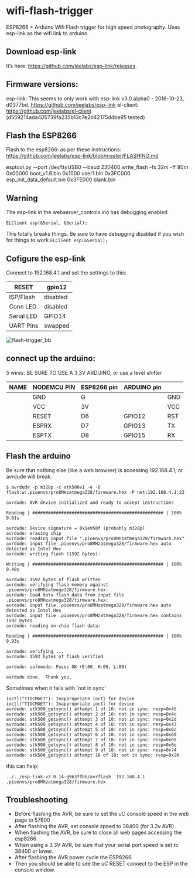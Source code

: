 # wifi-flash-trigger
ESP8266 + Arduino Wifi Flash trigger for high speed photography.  Uses esp-link as the wifi link to arduino

## Download esp-link
It’s here: https://github.com/jeelabs/esp-link/releases.


## Firmware versions:
esp-link: This seems to only work with esp-link v3.0.alpha0 - 2016-10-23, d0377bd.  https://github.com/jeelabs/esp-link
el-client: https://github.com/jeelabs/el-client (d559214ada405739fa235b13c7e2b42175ddbe95 tested)

## Flash the ESP8266
Flash to the esp8266: as per these instructions: https://github.com/jeelabs/esp-link/blob/master/FLASHING.md

esptool.py --port /dev/ttyUSB0 --baud 230400 write_flash -fs 32m -ff 80m 0x00000 boot_v1.6.bin 0x1000 user1.bin 0x3FC000 esp_init_data_default.bin 0x3FE000 blank.bin


## Warning
The esp-link in the webserver_controls.ino has debugging enabled

```ELClient esp(&Serial, &Serial);```

This totally breaks things. Be sure to have debugging disabled if you wish for things to work
```ELClient esp(&Serial);```




## Cofigure the esp-link
Connect to 192.168.4.1 and set the settings to this:


|RESET     | gpio12   |
|----------|----------|
|ISP/Flash | disabled |
|Conn LED  | disabled |
|Serial LED| GPIO14   |
|UART Pins | swapped  |

![flash-trigger_bb](https://cloud.githubusercontent.com/assets/286973/24841090/76d5db74-1d30-11e7-9619-d6fc9f7f678d.png)

## connect up the arduino:
5 wires:  BE SURE TO USE A 3.3V ARDUINO, or use a level shifter

|NAME    |NODEMCU PIN | ESP8266 pin | ARDUINO pin |      |
|--------|--------|---------|---------|------|
|        |GND     | G       |         | GND  |
|        |VCC     | 3V      |         | VCC  |
|        |RESET   | D6      | GPIO12  | RST  |
|        |ESPRX   | D7      | GPIO13  | TX   |
|        |ESPTX   | D8      | GPIO15  | RX   |

## Flash the arduino
Be sure that nothing else (like a web browser) is accessing 192.168.4.1, or avrdude will break.

```
$ avrdude -p m328p -c stk500v1 -e -U flash:w:.pioenvs/pro8MHzatmega328/firmware.hex -P net:192.168.4.1:23

avrdude: AVR device initialized and ready to accept instructions

Reading | ################################################## | 100% 0.01s

avrdude: Device signature = 0x1e950f (probably m328p)
avrdude: erasing chip
avrdude: reading input file ".pioenvs/pro8MHzatmega328/firmware.hex"
avrdude: input file .pioenvs/pro8MHzatmega328/firmware.hex auto detected as Intel Hex
avrdude: writing flash (1592 bytes):

Writing | ################################################## | 100% 0.48s

avrdude: 1592 bytes of flash written
avrdude: verifying flash memory against .pioenvs/pro8MHzatmega328/firmware.hex:
avrdude: load data flash data from input file .pioenvs/pro8MHzatmega328/firmware.hex:
avrdude: input file .pioenvs/pro8MHzatmega328/firmware.hex auto detected as Intel Hex
avrdude: input file .pioenvs/pro8MHzatmega328/firmware.hex contains 1592 bytes
avrdude: reading on-chip flash data:

Reading | ################################################## | 100% 0.93s

avrdude: verifying ...
avrdude: 1592 bytes of flash verified

avrdude: safemode: Fuses OK (E:00, H:00, L:00)

avrdude done.  Thank you.

```


Sometimes when it fails with
'not in sync'

```
ioctl("TIOCMGET"): Inappropriate ioctl for device
ioctl("TIOCMGET"): Inappropriate ioctl for device
avrdude: stk500_getsync() attempt 1 of 10: not in sync: resp=0x45
avrdude: stk500_getsync() attempt 2 of 10: not in sync: resp=0x4c
avrdude: stk500_getsync() attempt 3 of 10: not in sync: resp=0x2d
avrdude: stk500_getsync() attempt 4 of 10: not in sync: resp=0x43
avrdude: stk500_getsync() attempt 5 of 10: not in sync: resp=0x6c
avrdude: stk500_getsync() attempt 6 of 10: not in sync: resp=0x69
avrdude: stk500_getsync() attempt 7 of 10: not in sync: resp=0x65
avrdude: stk500_getsync() attempt 8 of 10: not in sync: resp=0x6e
avrdude: stk500_getsync() attempt 9 of 10: not in sync: resp=0x74
avrdude: stk500_getsync() attempt 10 of 10: not in sync: resp=0x20
```

this can help:

```../../esp-link-v3.0.14-g963ffbb/avrflash  192.168.4.1 .pioenvs/pro8MHzatmega328/firmware.hex ```


## Troubleshooting
* Before flashing the AVR, be sure to set the uC console speed in the web page to 57600
* After flashing the AVR, set console speed to 38400 (for 3.3v AVR)
* When flashing the AVR, be sure to close all web pages accessing the esp8266
* When using a 3.3V AVR, be sure that your serial port speed is set to 38400 or lower.
* After flashing the AVR power cycle the ESP8266.
* Then you should be able to see the uC RESET connect to the ESP in the console window.

